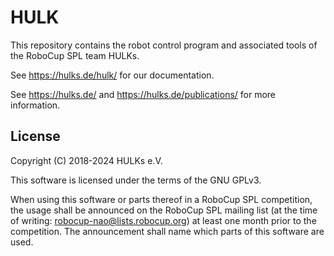 # HULK

This repository contains the robot control program and associated tools of the RoboCup SPL team HULKs.

See https://hulks.de/hulk/ for our documentation.

See https://hulks.de/ and https://hulks.de/publications/ for more information.

## License

Copyright (C) 2018-2024 HULKs e.V.

This software is licensed under the terms of the GNU GPLv3.

When using this software or parts thereof in a RoboCup SPL competition, the usage shall be announced on the RoboCup SPL mailing list (at the time of writing: robocup-nao@lists.robocup.org) at least one month prior to the competition.
The announcement shall name which parts of this software are used.

